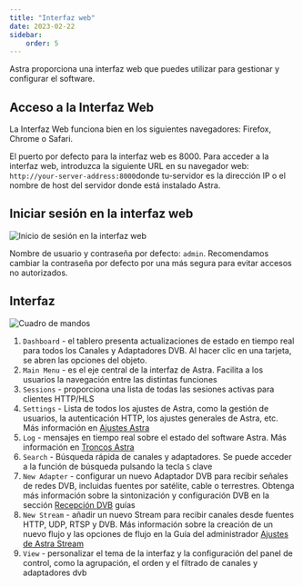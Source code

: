 ```yaml
---
title: "Interfaz web"
date: 2023-02-22
sidebar:
    order: 5
---
```


Astra proporciona una interfaz web que puedes utilizar para gestionar y configurar el software.

## Acceso a la Interfaz Web[](/es/astra/getting-started/web-interface#accessing-the-web-interface)

La Interfaz Web funciona bien en los siguientes navegadores: Firefox, Chrome o Safari.

El puerto por defecto para la interfaz web es 8000. Para acceder a la interfaz web, introduzca la siguiente URL en su navegador web: `http://your-server-address:8000`donde tu-servidor es la dirección IP o el nombre de host del servidor donde está instalado Astra.

## Iniciar sesión en la interfaz web[](/es/astra/getting-started/web-interface#login-to-web-interface)

![Inicio de sesión en la interfaz web](https://cdn.cesbo.com/help/astra/getting-started/web-interface/login.png)

Nombre de usuario y contraseña por defecto: `admin`. Recomendamos cambiar la contraseña por defecto por una más segura para evitar accesos no autorizados.

## Interfaz[](/es/astra/getting-started/web-interface#interface-overview)

![Cuadro de mandos](https://cdn.cesbo.com/help/astra/getting-started/web-interface/dashboard.png)

1. `Dashboard` - el tablero presenta actualizaciones de estado en tiempo real para todos los Canales y Adaptadores DVB. Al hacer clic en una tarjeta, se abren las opciones del objeto.
2. `Main Menu` - es el eje central de la interfaz de Astra. Facilita a los usuarios la navegación entre las distintas funciones
3. `Sessions` - proporciona una lista de todas las sesiones activas para clientes HTTP/HLS
4. `Settings` - Lista de todos los ajustes de Astra, como la gestión de usuarios, la autenticación HTTP, los ajustes generales de Astra, etc. Más información en [Ajustes Astra](/es/astra/admin-guide/settings)
5. `Log` - mensajes en tiempo real sobre el estado del software Astra. Más información en [Troncos Astra](/es/astra/admin-guide/log)
6. `Search` - Búsqueda rápida de canales y adaptadores. Se puede acceder a la función de búsqueda pulsando la tecla `S` clave
7. `New Adapter` - configurar un nuevo Adaptador DVB para recibir señales de redes DVB, incluidas fuentes por satélite, cable o terrestres. Obtenga más información sobre la sintonización y configuración DVB en la sección [Recepción DVB](/es/astra/receiving/dvb) guías
8. `New Stream` - añadir un nuevo Stream para recibir canales desde fuentes HTTP, UDP, RTSP y DVB. Más información sobre la creación de un nuevo flujo y las opciones de flujo en la Guía del administrador [Ajustes de Astra Stream](/es/astra/admin-guide/stream)
9. `View` - personalizar el tema de la interfaz y la configuración del panel de control, como la agrupación, el orden y el filtrado de canales y adaptadores dvb
